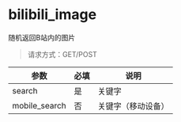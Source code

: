 # bilibili_image
随机返回B站内的图片

> 请求方式：GET/POST

| 参数 | 必填 | 说明 |
| -- | -- | -- |
| search | 是 | 关键字 |
| mobile_search | 否 | 关键字（移动设备）|
